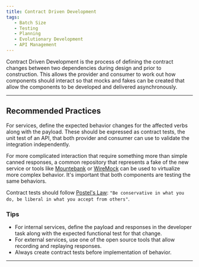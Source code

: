 ```yaml
---
title: Contract Driven Development
tags: 
   - Batch Size
   - Testing
   - Planning
   - Evolutionary Development
   - API Management
---
```


Contract Driven Development is the process of defining the contract changes
between two dependencies during design and prior to construction. This allows
the provider and consumer to work out how components should interact so that
mocks and fakes can be created that allow the components to be developed and
delivered asynchronously.

---

## Recommended Practices

For services, define the expected behavior changes for the affected verbs along
with the payload. These should be expressed as contract tests, the unit test of
an API, that both provider and consumer can use to validate the integration independently.

For more complicated interaction that require something more than simple canned
responses, a common repository that represents a fake of the new service or tools
like [Mountebank](http://www.mbtest.org/) or [WireMock](http://wiremock.org/)
can be used to virtualize more complex behavior. It's important that both
components are testing the same behaviors.

Contract tests should follow [Postel's Law](https://en.wikipedia.org/wiki/Robustness_principle):
`"Be conservative in what you do, be liberal in what you accept from others"`.

### Tips

- For internal services, define the payload and responses in the developer task
  along with the expected functional test for that change.
- For external services, use one of the open source tools that allow recording
  and replaying responses.
- Always create contract tests before implementation of behavior.

---
